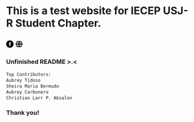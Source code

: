 # This is a test website for IECEP USJ-R Student Chapter.
[<img alt="IECEP - USJ-R STUDENT CHAPTER FB Page" width="20px" src="images/facebook.png" />](https://www.facebook.com/usjr.iecep) [<img alt="IECEP - USJ-R STUDENT CHAPTER Website" width="20px" src="images/web.png" />](https://iecep-usj-r.github.io/iecep/)
----
### Unfinished README >.<
```
Top Contributors:
Aubrey Tidoso
Sheira Maria Bermudo
Aubrey Carbonera
Christian Larr P. Absalon
```

### Thank you!
